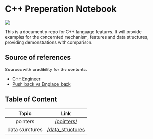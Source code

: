 # C++ Preperation Notebook

[![](https://skillicons.dev/icons?i=cpp,clion,vscode)](https://skillicons.dev)

This is a documentry repo for C++ language features. It will provide examples for the concernted mechanism, features and data structures, providing demonstrations with comparison.

## Source of references

Sources with credibility for the contents.

- [C++ Engineer](https://www.nowcoder.com/issue/tutorial?tutorialId=93&uuid=5944aae80b634f40b5e8f342d6dcd09f)
- [Push_back vs Emplace_back](https://andreasfertig.blog/2023/04/push_back-vs-emplace_back-when-to-use-what/)

## Table of Content

| 	Topic | 	Link	 | 
| 	:-----:	 | 	:-----:	 | 
| 	pointers	| 	[/pointers/](/pointers/)	| 
| 	data sturctures	| 	[/data_structures](/data_structures/)	| 

